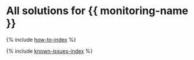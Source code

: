 # All solutions for {{ monitoring-name }}

{% include [how-to-index](how-to/index.md) %}

{% include [known-issues-index](known-issues/index.md) %}
